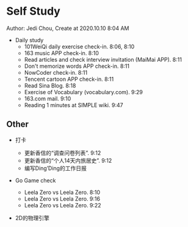# Self Study

Author: Jedi Chou, Create at 2020.10.10 8:04 AM

* Daily study
  * 101WeiQi daily exercise check-in. 8:06, 8:10
  * 163 music APP check-in. 8:10
  * Read articles and check interview invitation (MaiMai APP). 8:11
  * Don't memorize words APP check-in. 8:11
  * NowCoder check-in. 8:11
  * Tencent cartoon APP check-in. 8:11
  * Read Sina Blog. 8:18
  * Exercise of Vocabulary (vocabulary.com). 9:29
  * 163.com mail. 9:10
  * Reading 1 minutes at SIMPLE wiki. 9:47

## Other

* 打卡
  * 更新香信的“调查问卷列表”. 9:12
  * 更新香信的“个人14天内旅居史”. 9:12
  * 编写Ding’Ding的工作日报

* Go Game check
  * Leela Zero vs Leela Zero. 8:10
  * Leela Zero vs Leela Zero. 9:16
  * Leela Zero vs Leela Zero. 9:22

* 2D的物理引擎
